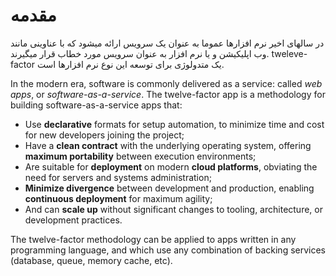 مقدمه
============

در سالهای اخیر نرم افزارها عموما به عنوان یک سرویس ارائه میشود که با عناوینی مانند وب اپلیکیشن و یا نرم افزار به عنوان سرویس مورد خطاب قرار میگیرند.
tweleve-factor یک متدولوژی برای توسعه این نوع نرم افزارها است.

In the modern era, software is commonly delivered as a service: called *web apps*, or *software-as-a-service*.  The twelve-factor app is a methodology for building software-as-a-service apps that:

* Use **declarative** formats for setup automation, to minimize time and cost for new developers joining the project;
* Have a **clean contract** with the underlying operating system, offering **maximum portability** between execution environments;
* Are suitable for **deployment** on modern **cloud platforms**, obviating the need for servers and systems administration;
* **Minimize divergence** between development and production, enabling **continuous deployment** for maximum agility;
* And can **scale up** without significant changes to tooling, architecture, or development practices.

The twelve-factor methodology can be applied to apps written in any programming language, and which use any combination of backing services (database, queue, memory cache, etc).
